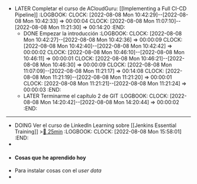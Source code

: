 - LATER Completar el curso de ACloudGuru: [[Implementing a Full CI-CD Pipeline]]
  :LOGBOOK:
  CLOCK: [2022-08-08 Mon 10:42:29]--[2022-08-08 Mon 10:42:33] =>  00:00:04
  CLOCK: [2022-08-08 Mon 11:07:10]--[2022-08-08 Mon 11:21:30] =>  00:14:20
  :END:
	- DONE Empezar la introducción
	  :LOGBOOK:
	  CLOCK: [2022-08-08 Mon 10:42:27]--[2022-08-08 Mon 10:42:36] =>  00:00:09
	  CLOCK: [2022-08-08 Mon 10:42:40]--[2022-08-08 Mon 10:42:42] =>  00:00:02
	  CLOCK: [2022-08-08 Mon 10:46:10]--[2022-08-08 Mon 10:46:11] =>  00:00:01
	  CLOCK: [2022-08-08 Mon 10:46:21]--[2022-08-08 Mon 10:46:30] =>  00:00:09
	  CLOCK: [2022-08-08 Mon 11:07:09]--[2022-08-08 Mon 11:21:17] =>  00:14:08
	  CLOCK: [2022-08-08 Mon 11:21:19]--[2022-08-08 Mon 11:21:20] =>  00:00:01
	  CLOCK: [2022-08-08 Mon 11:21:21]--[2022-08-08 Mon 11:21:24] =>  00:00:03
	  :END:
	- LATER Terminarme el capítulo 2 de GIT
	  :LOGBOOK:
	  CLOCK: [2022-08-08 Mon 14:20:42]--[2022-08-08 Mon 14:20:44] =>  00:00:02
	  :END:
- ---
- DOING Ver el curso de LinkedIn Learning sobre [[Jenkins Essential Training]] >[🍅 25min](#agenda-pomo://?t=f-1659967869503-1500)
  :LOGBOOK:
  CLOCK: [2022-08-08 Mon 15:58:01]
  :END:
-
- #### Cosas que he aprendido hoy
- Para instalar cosas con el *user data*
-